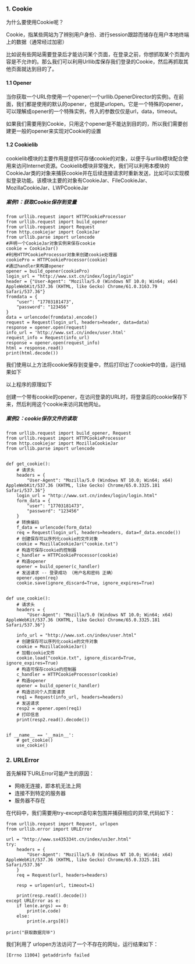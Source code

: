 
### 1. Cookie
为什么要使用Cookie呢？

Cookie，指某些网站为了辨别用户身份、进行session跟踪而储存在用户本地终端上的数据（通常经过加密）

比如说有些网站需要登录后才能访问某个页面，在登录之前，你想抓取某个页面内容是不允许的。那么我们可以利用Urllib库保存我们登录的Cookie，然后再抓取其他页面就达到目的了。

#### 1.1 Opener
当你获取一个URL你使用一个opener(一个urllib.OpenerDirector的实例)。在前面，我们都是使用的默认的opener，也就是urlopen。它是一个特殊的opener，可以理解成opener的一个特殊实例，传入的参数仅仅是url，data，timeout。

如果我们需要用到Cookie，只用这个opener是不能达到目的的，所以我们需要创建更一般的opener来实现对Cookie的设置



#### 1.2 Cookielib

cookielib模块的主要作用是提供可存储cookie的对象，以便于与urllib模块配合使用来访问Internet资源。Cookielib模块非常强大，我们可以利用本模块的CookieJar类的对象来捕获cookie并在后续连接请求时重新发送，比如可以实现模拟登录功能。该模块主要的对象有CookieJar、FileCookieJar、MozillaCookieJar、LWPCookieJar

##### 案例1：获取Cookie保存到变量
```
from urllib.request import HTTPCookieProcessor
from urllib.request import build_opener
from urllib.request import Request
from http.cookiejar import CookieJar
from urllib.parse import urlencode
#声明一个CookieJar对象实例来保存cookie
cookie = CookieJar()
#利用HTTPCookieProcessor对象来创建cookie处理器
cookiePro = HTTPCookieProcessor(cookie)
#通过handler来构建opener
opener = build_opener(cookiePro)
login_url = "http://www.sxt.cn/index/login/login"
header = {"User-Agent": "Mozilla/5.0 (Windows NT 10.0; Win64; x64) AppleWebKit/537.36 (KHTML, like Gecko) Chrome/61.0.3163.79 Safari/537.36"}
fromdata = {
    "user": "17703181473",
    "password": "123456"
}
data = urlencode(fromdata).encode()
request = Request(login_url, headers=header, data=data)
response = opener.open(request)
info_url = 'http://www.sxt.cn/index/user.html'
request_info = Request(info_url)
response = opener.open(request_info)
html = response.read()
print(html.decode())

```
我们使用以上方法将cookie保存到变量中，然后打印出了cookie中的值，运行结果如下

以上程序的原理如下

创建一个带有cookie的opener，在访问登录的URL时，将登录后的cookie保存下来，然后利用这个cookie来访问其他网址。
##### 案例2：cookie保存文件的读取
```
from urllib.request import build_opener, Request
from urllib.request import HTTPCookieProcessor
from http.cookiejar import MozillaCookieJar
from urllib.parse import urlencode


def get_cookie():
    # 请求头
    headers = {
        "User-Agent": "Mozilla/5.0 (Windows NT 10.0; Win64; x64) AppleWebKit/537.36 (KHTML, like Gecko) Chrome/65.0.3325.181 Safari/537.36"}
    login_url = "http://www.sxt.cn/index/login/login.html"
    form_data = {
        "user": "17703181473",
        "password": "123456"
    }
    # 转换编码
    f_data = urlencode(form_data)
    req = Request(login_url, headers=headers, data=f_data.encode())
    # 创建保存可以序列化cookie的文件对象
    cookie = MozillaCookieJar("cookie.txt")
    # 构造可保存cookie的控制器
    c_handler = HTTPCookieProcessor(cookie)
    # 构造opener
    opener = build_opener(c_handler)
    # 发送请求 -- 登录成功 （用户名和密码 正确）
    opener.open(req)
    cookie.save(ignore_discard=True, ignore_expires=True)


def use_cookie():
    # 请求头
    headers = {
        "User-Agent": "Mozilla/5.0 (Windows NT 10.0; Win64; x64) AppleWebKit/537.36 (KHTML, like Gecko) Chrome/65.0.3325.181 Safari/537.36"}

    info_url = "http://www.sxt.cn/index/user.html"
    # 创建保存可以序列化cookie的文件对象
    cookie = MozillaCookieJar()
    # 加载cookie文件
    cookie.load("cookie.txt", ignore_discard=True, ignore_expires=True)
    # 构造可保存cookie的控制器
    c_handler = HTTPCookieProcessor(cookie)
    # 构造opener
    opener = build_opener(c_handler)
    # 构造访问个人页面请求
    req1 = Request(info_url, headers=headers)
    # 发送请求
    resp2 = opener.open(req1)
    # 打印信息
    print(resp2.read().decode())


if __name__ == '__main__':
    # get_cookie()
    use_cookie()

```
### 2. URLError
首先解释下URLError可能产生的原因：
- 网络无连接，即本机无法上网
- 连接不到特定的服务器
- 服务器不存在

在代码中，我们需要用try-except语句来包围并捕获相应的异常,代码如下：
```
from urllib.request import Request, urlopen
from urllib.error import URLError

url = "http://www.sx435334t.cn/index/us3er.html"
try:
    headers = {
        "User-Agent": "Mozilla/5.0 (Windows NT 10.0; Win64; x64) AppleWebKit/537.36 (KHTML, like Gecko) Chrome/65.0.3325.181 Safari/537.36"
    }
    req = Request(url, headers=headers)

    resp = urlopen(url, timeout=1)

    print(resp.read().decode())
except URLError as e:
    if len(e.args) == 0:
        print(e.code)
    else:
        print(e.args[0])

print("获取数据完毕")

```
我们利用了 urlopen方法访问了一个不存在的网址，运行结果如下：
```
[Errno 11004] getaddrinfo failed
```